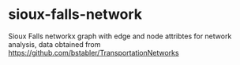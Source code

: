 # sioux-falls-network
Sioux Falls networkx graph with edge and node attribtes for network analysis, data obtained from https://github.com/bstabler/TransportationNetworks
